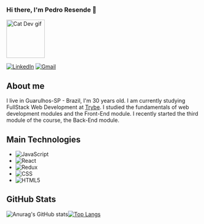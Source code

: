 ### Hi there, I'm Pedro Resende 👋 

<img style="heigth: 100px; width: 100px"  alt="Cat Dev gif" src="https://media.tenor.com/N-fJ0Azh_ykAAAAC/cat-computer.gif" />

<a href="https://www.linkedin.com/in/pedro-luiz-resende/" target="blank"><img alt="LinkedIn" src="https://img.shields.io/badge/LinkedIn-0077B5?style=for-the-badge&logo=linkedin&logoColor=white" /></a> <a href="mailto:pedroresendedev@gmail.com" target="blank"><img alt="Gmail" src="https://img.shields.io/badge/Gmail-D14836?style=for-the-badge&logo=gmail&logoColor=white" /></a>



## About me

I live in Guarulhos-SP - Brazil, I'm 30 years old. I am currently studying FullStack Web Development at [Trybe](https://www.betrybe.com/). I studied the fundamentals of web development modules and the Front-End module. I recently started the third module of the course, the Back-End module.

## Main Technologies
<ul>
<li><img alt="JavaScript" src="https://img.shields.io/badge/JavaScript-323330?style=for-the-badge&logo=javascript&logoColor=F7DF1E" />

<li><img alt="React" src="https://img.shields.io/badge/React-20232A?style=for-the-badge&logo=react&logoColor=61DAFB" /></li>

<li><img alt="Redux" src="https://img.shields.io/badge/Redux-593D88?style=for-the-badge&logo=redux&logoColor=white" /></li>

<li><img alt="CSS" src="https://img.shields.io/badge/CSS3-1572B6?style=for-the-badge&logo=css3&logoColor=white" /></li>

<li><img alt="HTML5" src="https://img.shields.io/badge/HTML5-E34F26?style=for-the-badge&logo=html5&logoColor=white" /></li>

</ul>

## GitHub Stats

![Anurag's GitHub stats](https://github-readme-stats.vercel.app/api?username=pedroluizresende&show_icons=true&theme=synthwave)[![Top Langs](https://github-readme-stats.vercel.app/api/top-langs/?username=pedroluizresende&layout=compact)](https://github.com/anuraghazra/github-readme-stats)

